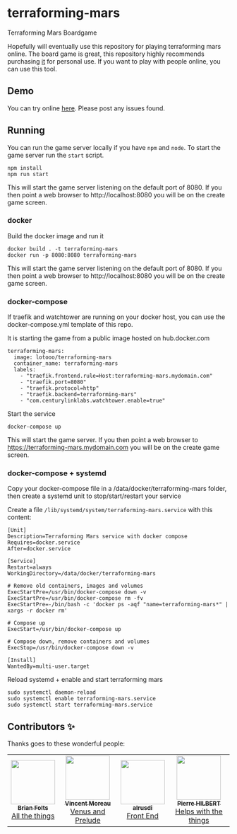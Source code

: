 # terraforming-mars

Terraforming Mars Boardgame

Hopefully will eventually use this repository for playing terraforming mars online. The board game is great, this repository highly recommends purchasing [it](https://www.amazon.com/Stronghold-Games-6005SG-Terraforming-Board/dp/B01GSYA4K2) for personal use. If you want to play with people online, you can use this tool.

## Demo

You can try online [here](https://terraforming-mars.herokuapp.com/). Please post any issues found.

## Running

You can run the game server locally if you have `npm` and `node`. To start the game server run the `start` script.

```
npm install
npm run start
```

This will start the game server listening on the default port of 8080. If you then point a web browser to http://localhost:8080 you will be on the create game screen.

### docker

Build the docker image and run it

```
docker build . -t terraforming-mars
docker run -p 8080:8080 terraforming-mars
```

This will start the game server listening on the default port of 8080. If you then point a web browser to http://localhost:8080 you will be on the create game screen.

### docker-compose

If traefik and watchtower are running on your docker host, you can use the docker-compose.yml template of this repo.

It is starting the game from a public image hosted on hub.docker.com

```
terraforming-mars:
  image: lotooo/terraforming-mars
  container_name: terraforming-mars
  labels:
    - "traefik.frontend.rule=Host:terraforming-mars.mydomain.com"
    - "traefik.port=8080"
    - "traefik.protocol=http"
    - "traefik.backend=terraforming-mars"
    - "com.centurylinklabs.watchtower.enable=true"
```

Start the service

```
docker-compose up
```

This will start the game server. If you then point a web browser to https://terraforming-mars.mydomain.com you will be on the create game screen.

### docker-compose + systemd

Copy your docker-compose file in a /data/docker/terraforming-mars folder, then create a systemd unit to stop/start/restart your service

Create a  file `/lib/systemd/system/terraforming-mars.service` with this content:

```
[Unit]
Description=Terraforming Mars service with docker compose
Requires=docker.service
After=docker.service

[Service]
Restart=always
WorkingDirectory=/data/docker/terraforming-mars

# Remove old containers, images and volumes
ExecStartPre=/usr/bin/docker-compose down -v
ExecStartPre=/usr/bin/docker-compose rm -fv
ExecStartPre=-/bin/bash -c 'docker ps -aqf "name=terraforming-mars*" | xargs -r docker rm'

# Compose up
ExecStart=/usr/bin/docker-compose up

# Compose down, remove containers and volumes
ExecStop=/usr/bin/docker-compose down -v

[Install]
WantedBy=multi-user.target
```

Reload systemd + enable and start terraforming mars

```
sudo systemctl daemon-reload
sudo systemctl enable terraforming-mars.service
sudo systemctl start terraforming-mars.service
```



## Contributors ✨

Thanks goes to these wonderful people:

<table>
  <tr>
    <td align="center">
      <a href="https://github.com/bafolts"><img src="https://avatars1.githubusercontent.com/u/2707843?v=3" width="100px;" alt=""/><br />
        <sub><b>Brian Folts</b></sub><br />All the things</a>
    </td>
    <td align="center">
      <a href="https://github.com/vincentneko"><img src="https://avatars1.githubusercontent.com/u/56086992?v=3" width="100px;" alt=""/><br />
        <sub><b>Vincent Moreau</b></sub><br />Venus and Prelude</a>
    </td>
    <td align="center">
      <a href="https://github.com/alrusdi"><img src="https://avatars2.githubusercontent.com/u/394311?v=3" width="100px;" alt=""/><br />
        <sub><b>alrusdi</b></sub><br />Front End</a>
    </td>
    <td align="center">
      <a href="https://github.com/pierrehilbert"><img src="https://avatars0.githubusercontent.com/u/806950?v=3" width="100px;" alt=""/><br />
        <sub><b>Pierre HILBERT</b></sub><br />Helps with the things</a>
    </td>
  </tr>
</table>
